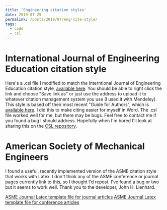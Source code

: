 ```yaml
---
title: 'Engineering citation styles'
date: 2019-07-25
permalink: /posts/2019/07/eng-cite-style/
tags:
  - code
  - csl
---
```


International Journal of Engineering Education citation style
====
Here's a .csl file I modified to match the Interntional Journal of Engineering Education citation style, [available here](https://csl.mendeley.com/styles/496225251/IJEE-2). You should be able to right click the link and choose "Save link as" or just use the address to upload it to whatever citation management system you use (I used it with Mendeley). This style is based off their most recent "Guide for Authors", which is [available here](https://www.ijee.ie/2019_Guide_for_Authors.pdf). I did this to make citing easier for myself in Word. The .csl file worked well for me, but there may be bugs. Feel free to contact me if you found a bug I should address. Hopefully when I'm bored I'll look at sharing this on the [CSL repository](https://github.com/citation-style-language/styles/wiki).

American Society of Mechanical Engineers 
=====
I found a useful, recently implemented version of the ASME citation style that works with Latex. I don't think any of the ASME conference or journal pages currently link to this, so I thought I'd repost. I've found a bug or two but it seems to work well. Thank you to the developer, John H. Lienhard. 

[ASME Journal Latex template file for journal articles](https://ctan.org/pkg/asmejour)
[ASME Journal Latex template file for conference articles](https://ctan.org/pkg/asmeconf)
